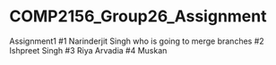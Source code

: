 # COMP2156_Group26_Assignment
Assignment1
#1 Narinderjit Singh who is going to merge branches
#2 Ishpreet Singh
#3 Riya Arvadia
#4 Muskan
